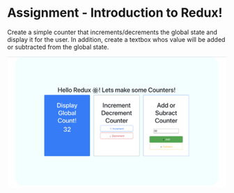 # Assignment - Introduction to Redux! 

Create a simple counter that increments/decrements the global state and display it for the user. In addition, create a textbox whos value will be added or subtracted from the global state.

![Counter Image](./images/counter.png)

